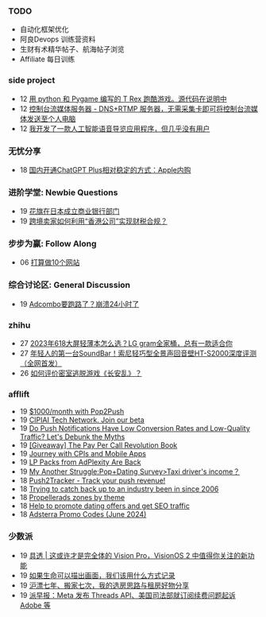 ### TODO
-  自动化框架优化
-  阿良Devops 训练营资料
-  生财有术精华帖子、航海帖子浏览
-  Affiliate 每日训练

### side project
<!-- sideproject:START -->
-  12 [用 python 和 Pygame 编写的 T Rex 跑酷游戏。源代码在说明中](https://www.youtube.com/watch?v=pZySIXSelCA)
-  12 [控制台流媒体服务器 - DNS+RTMP 服务器，无需采集卡即可将控制台流媒体发送至个人电脑](https://github.com/Aioros/console-streaming-server)
-  12 [我开发了一款人工智能语音导览应用程序，但几乎没有用户](https://www.reddit.com/r/SideProject/comments/18gpp0e/ive_built_an_ai_audio_tour_app_but_have_almost_no/)<!-- sideproject:END -->


### 无忧分享
<!-- ruyo:START -->
-  18 [国内开通ChatGPT Plus相对稳定的方式：Apple内购](https://51.ruyo.net/18681.html)<!-- ruyo:END -->

### 进阶学堂: Newbie Questions
<!-- advertcn1:START -->
-  19 [花旗在日本成立商业银行部门](https://www.advertcn.com/thread-115425-1-1.html)
-  19 [跨境卖家如何利用“香港公司”实现财税合规？](https://www.advertcn.com/thread-115424-1-1.html)<!-- advertcn1:END -->

### 步步为赢: Follow Along
<!-- advertcn2:START -->
-  06 [打算做10个网站](https://www.advertcn.com/thread-115247-1-1.html)<!-- advertcn2:END -->

### 综合讨论区: General Discussion
<!-- advertcn3:START -->
-  19 [Adcombo要跑路了？崩溃24小时了](https://www.advertcn.com/thread-115423-1-1.html)<!-- advertcn3:END -->


### zhihu
<!-- zhihu:START -->
-  27 [2023年618大屏轻薄本怎么选？LG gram全家桶，总有一款适合你](http://zhuanlan.zhihu.com/p/632641888?utm_campaign=rss&utm_medium=rss&utm_source=rss&utm_content=title)
-  27 [年轻人的第一台SoundBar！索尼轻巧型全景声回音壁HT-S2000深度评测（全网首发）](http://zhuanlan.zhihu.com/p/630990296?utm_campaign=rss&utm_medium=rss&utm_source=rss&utm_content=title)
-  26 [如何评价密室逃脱游戏《长安乱》？](http://www.zhihu.com/question/563950552/answer/3045961312?utm_campaign=rss&utm_medium=rss&utm_source=rss&utm_content=title)<!-- zhihu:END -->

### afflift
<!-- afflift:START -->
-  19 [$1000/month with Pop2Push](https://afflift.com/f/threads/1000-month-with-pop2push.13275/)
-  19 [CIPIAI Tech Network. Join our beta](https://afflift.com/f/threads/cipiai-tech-network-join-our-beta.13303/)
-  19 [Do Push Notifications Have Low Conversion Rates and Low-Quality Traffic? Let&#39;s Debunk the Myths](https://afflift.com/f/threads/do-push-notifications-have-low-conversion-rates-and-low-quality-traffic-lets-debunk-the-myths.13300/)
-  19 [[Giveaway] The Pay Per Call Revolution Book](https://afflift.com/f/threads/giveaway-the-pay-per-call-revolution-book.13270/)
-  19 [Journey with CPIs and Mobile Apps](https://afflift.com/f/threads/journey-with-cpis-and-mobile-apps.12762/)
-  19 [LP Packs from AdPlexity Are Back](https://afflift.com/f/threads/lp-packs-from-adplexity-are-back.13284/)
-  19 [My Another Struggle:Pop+Dating Survey&gt;Taxi driver&#39;s income？](https://afflift.com/f/threads/my-another-struggle-pop-dating-survey-taxi-drivers-income%EF%BC%9F.13190/)
-  18 [Push2Tracker - Track your push revenue!](https://afflift.com/f/threads/push2tracker-track-your-push-revenue.13278/)
-  18 [Trying to catch back up to an industry been in since 2006](https://afflift.com/f/threads/trying-to-catch-back-up-to-an-industry-been-in-since-2006.13299/)
-  18 [Propellerads zones by theme](https://afflift.com/f/threads/propellerads-zones-by-theme.13293/)
-  18 [Help to promote dating offers and get SEO traffic](https://afflift.com/f/threads/help-to-promote-dating-offers-and-get-seo-traffic.13152/)
-  18 [Adsterra Promo Codes &lpar;June 2024&rpar;](https://afflift.com/f/threads/adsterra-promo-codes-june-2024.13269/)<!-- afflift:END -->

### 少数派
<!-- sspai:START -->
-  19 [具透 | 这或许才是完全体的 Vision Pro，VisionOS 2 中值得你关注的新功能](https://sspai.com/post/89704)
-  19 [如果生命可以描出画面，我们该用什么方式记录](https://sspai.com/post/89678)
-  19 [沪漂七年、搬家七次，我的选房思路与租房好物分享](https://sspai.com/post/89127)
-  19 [派早报：Meta 发布 Threads API、美国司法部就订阅续费问题起诉 Adobe 等](https://sspai.com/post/89720)<!-- sspai:END -->
